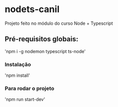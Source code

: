 # nodets-canil
Projeto feito no módulo do curso Node + Typescript

## Pré-requisitos globais:
'npm i -g nodemon typescript ts-node'

### Instalação
'npm install'

### Para rodar o projeto
'npm run start-dev'

